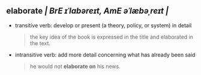 ## elaborate _| BrE ɪˈlabəreɪt, AmE əˈlæbəˌreɪt |_

- transitive verb: develop or present (a theory, policy, or system) in detail
  > the key idea of the book is expressed in the title and elaborated in the text.
- intransitive verb: add more detail concerning what has already been said
  > he would not __elaborate on__ his news.
